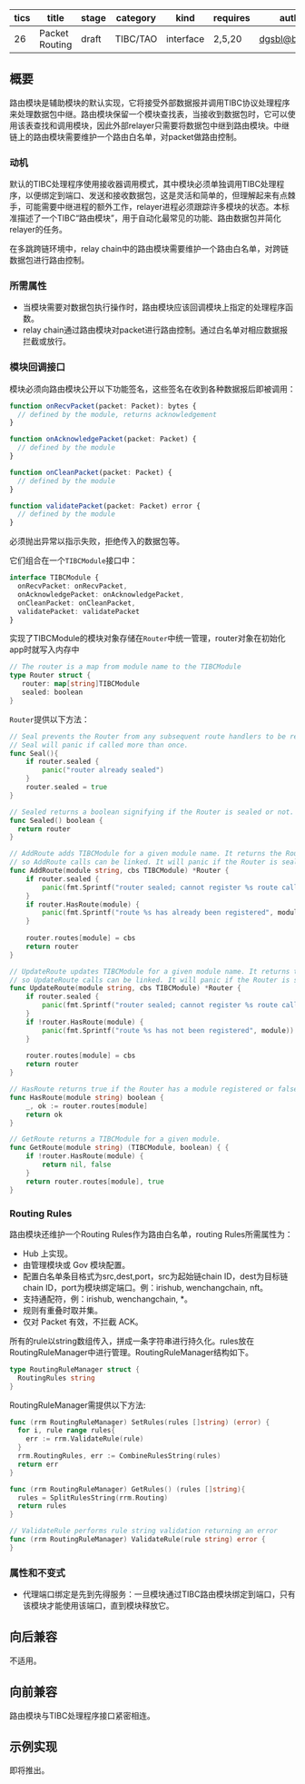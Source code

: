 
| tics | title          | stage | category | kind      | requires | author           | created    | modified |
| ---- | -------------- | ----- | -------- | --------- | -------- | ---------------- | ---------- | -------- |
| 26   | Packet Routing | draft | TIBC/TAO | interface | 2,5,20  | dgsbl@bianjie.ai | 2021-07-26 |          |

## 概要

路由模块是辅助模块的默认实现，它将接受外部数据报并调用TIBC协议处理程序来处理数据包中继。路由模块保留一个模块查找表，当接收到数据包时，它可以使用该表查找和调用模块，因此外部relayer只需要将数据包中继到路由模块。中继链上的路由模块需要维护一个路由白名单，对packet做路由控制。

### 动机

默认的TIBC处理程序使用接收器调用模式，其中模块必须单独调用TIBC处理程序，以便绑定到端口、发送和接收数据包，这是灵活和简单的，但理解起来有点棘手，可能需要中继进程的额外工作，relayer进程必须跟踪许多模块的状态。本标准描述了一个TIBC“路由模块”，用于自动化最常见的功能、路由数据包并简化relayer的任务。

在多跳跨链环境中，relay chain中的路由模块需要维护一个路由白名单，对跨链数据包进行路由控制。

### 所需属性

- 当模块需要对数据包执行操作时，路由模块应该回调模块上指定的处理程序函数。
- relay chain通过路由模块对packet进行路由控制。通过白名单对相应数据报拦截或放行。

### 模块回调接口

模块必须向路由模块公开以下功能签名，这些签名在收到各种数据报后即被调用：

```typescript
function onRecvPacket(packet: Packet): bytes {
  // defined by the module, returns acknowledgement
}

function onAcknowledgePacket(packet: Packet) {
  // defined by the module
}

function onCleanPacket(packet: Packet) {
  // defined by the module
}

function validatePacket(packet: Packet) error {
  // defined by the module
}
```

必须抛出异常以指示失败，拒绝传入的数据包等。

它们组合在一个`TIBCModule`接口中：

```typescript
interface TIBCModule {
  onRecvPacket: onRecvPacket,
  onAcknowledgePacket: onAcknowledgePacket,
  onCleanPacket: onCleanPacket,
  validatePacket: validatePacket
}
```

实现了TIBCModule的模块对象存储在`Router`中统一管理，router对象在初始化app时就写入内存中

```go
// The router is a map from module name to the TIBCModule
type Router struct {
   router: map[string]TIBCModule
   sealed: boolean
}
```

`Router`提供以下方法：

```go
// Seal prevents the Router from any subsequent route handlers to be registered.
// Seal will panic if called more than once.
func Seal(){
	if router.sealed {
		panic("router already sealed")
	}
	router.sealed = true
}

// Sealed returns a boolean signifying if the Router is sealed or not.
func Sealed() boolean {
  return router
}

// AddRoute adds TIBCModule for a given module name. It returns the Router
// so AddRoute calls can be linked. It will panic if the Router is sealed.
func AddRoute(module string, cbs TIBCModule) *Router {
	if router.sealed {
		panic(fmt.Sprintf("router sealed; cannot register %s route callbacks", module))
	}
	if router.HasRoute(module) {
		panic(fmt.Sprintf("route %s has already been registered", module))
	}
                                                          
	router.routes[module] = cbs
	return router
}

// UpdateRoute updates TIBCModule for a given module name. It returns the Router
// so UpdateRoute calls can be linked. It will panic if the Router is sealed.
func UpdateRoute(module string, cbs TIBCModule) *Router {
	if router.sealed {
		panic(fmt.Sprintf("router sealed; cannot register %s route callbacks", module))
	}
	if !router.HasRoute(module) {
		panic(fmt.Sprintf("route %s has not been registered", module))
	}
                                                          
	router.routes[module] = cbs
	return router
}

// HasRoute returns true if the Router has a module registered or false otherwise.
func HasRoute(module string) boolean {
	_, ok := router.routes[module]
	return ok
}

// GetRoute returns a TIBCModule for a given module.
func GetRoute(module string) (TIBCModule, boolean) { {
	if !router.HasRoute(module) {
		return nil, false
	}
	return router.routes[module], true
}
```



### Routing Rules

路由模块还维护一个Routing Rules作为路由白名单，routing Rules所需属性为：

- Hub 上实现。
- 由管理模块或 Gov 模块配置。
- 配置白名单条目格式为src,dest,port，src为起始链chain ID，dest为目标链chain ID，port为模块绑定端口。例：irishub, wenchangchain, nft。
- 支持通配符，例：irishub, wenchangchain, *。
- 规则有重叠时取并集。
- 仅对 Packet 有效，不拦截 ACK。



所有的rule以string数组传入，拼成一条字符串进行持久化。rules放在RoutingRuleManager中进行管理。RoutingRuleManager结构如下。

```go
type RoutingRuleManager struct {
  RoutingRules string 
}
```

RoutingRuleManager需提供以下方法:

```go
func (rrm RoutingRuleManager) SetRules(rules []string) (error) {
  for i, rule range rules{
    err := rrm.ValidateRule(rule)
  }
  rrm.RoutingRules, err := CombineRulesString(rules)
  return err
}

func (rrm RoutingRuleManager) GetRules() (rules []string){
  rules = SplitRulesString(rrm.Routing)
  return rules
}

// ValidateRule performs rule string validation returning an error
func (rrm RoutingRuleManager) ValidateRule(rule string) error {
}
```








### 属性和不变式

- 代理端口绑定是先到先得服务：一旦模块通过TIBC路由模块绑定到端口，只有该模块才能使用该端口，直到模块释放它。

## 向后兼容

不适用。


## 向前兼容

路由模块与TIBC处理程序接口紧密相连。

## 示例实现

即将推出。

